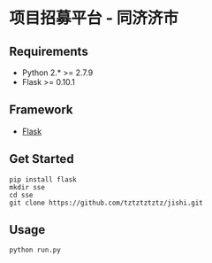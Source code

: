 # 项目招募平台 - 同济济市


## Requirements

- Python 2.* >= 2.7.9
- Flask >= 0.10.1

## Framework
  - [Flask](http://docs.jinkan.org/docs/flask/)
    
## Get Started

```shell
pip install flask
mkdir sse
cd sse
git clone https://github.com/tztztztztz/jishi.git
```

## Usage

```shell
python run.py
```

